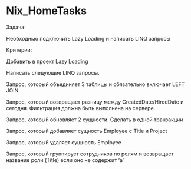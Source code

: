 # Nix_HomeTasks
Задача: 

Необходимо подключить Lazy Loading и написать LINQ запросы

Критерии:

Добавить в проект Lazy Loading

Написать следующие LINQ запросы.

Запрос, который объединяет 3 таблицы и обязательно включает LEFT JOIN

Запрос, который возвращает разницу между CreatedDate/HiredDate и сегодня. Фильтрация должна быть выполнена на сервере.

Запрос, который обновляет 2 сущности. Сделать в одной  транзакции

Запрос, который добавляет сущность Employee с Title и Project

Запрос, который удаляет сущность Employee 

Запрос, который группирует сотрудников по ролям и возвращает название роли (Title) если оно не содержит ‘a’
